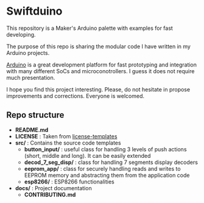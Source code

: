 # Swiftduino

This repository is a Maker's Arduino palette with examples for fast developing.

The purpose of this repo is sharing the modular code I have written in my Arduino projects.

[Arduino](https://www.arduino.cc/) is a great development platform for fast prototyping and integration with many different SoCs and microconotrollers. I guess it does not require much presentation.

I hope you find this project interesting. Please, do not hesitate in propose improvements and corrections. Everyone is welcomed.

## Repo structure

* **README.md**
* **LICENSE** : Taken from [license-templates](https://github.com/licenses/license-templates/tree/master)
* **src/** : Contains the source code templates
    * **button_input/** : useful class for handling 3 levels of push actions (short, middle and long). It can be easily extended
    * **decod_7_seg_disp/** : class for handling 7 segments display decoders
    * **eeprom_app/** : class for securely handling reads and writes to EEPROM memory and abstracting them from the application code
    * **esp8266/** : ESP8266 functionalities
* **docs/** : Project documentation
    * **CONTRIBUTING.md**
